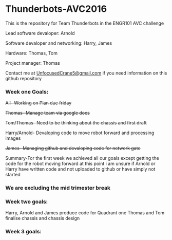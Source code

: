 # Thunderbots-AVC2016
This is the repository for Team Thunderbots in the ENGR101 AVC challenge

Lead software devaloper: Arnold 

Software devaloper and networking: Harry, James

Hardware: Thomas, Tom

Project manager: Thomas

Contact me at UnfocusedCrane5@gmail.com if you need information on this github repository

### Week one Goals:

~~All- Working on Plan due friday~~

~~Thomas- Manage team via google docs~~

~~Tom/Thomas- Need to be thinking about the chassis and first draft~~

Harry/Arnold- Devaloping code to move robot forward and processing images

~~James- Managing github and devaloping code for network gate~~

Summary-For the first week we achieved all our goals except getting the code for the robot moving forward
at this point i am unsure if Arnold or Harry have written code and not uploaded to github or have simply not started

### We are excluding the mid trimester break

### Week two goals:
Harry, Arnold and James produce code for Quadrant one
Thomas and Tom finalise chassis and chassis design

### Week 3 goals:


